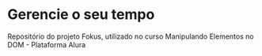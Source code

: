 <h1>Gerencie o seu tempo</h1>
Repositório do projeto Fokus, utilizado no curso Manipulando Elementos no DOM - Plataforma Alura
